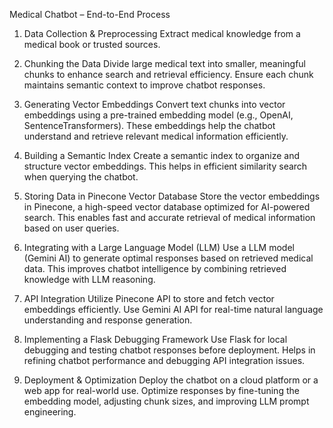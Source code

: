 Medical Chatbot – End-to-End Process

1. Data Collection & Preprocessing
Extract medical knowledge from a medical book or trusted sources.

2. Chunking the Data
Divide large medical text into smaller, meaningful chunks to enhance search and retrieval efficiency.
Ensure each chunk maintains semantic context to improve chatbot responses.

3. Generating Vector Embeddings
Convert text chunks into vector embeddings using a pre-trained embedding model (e.g., OpenAI, SentenceTransformers).
These embeddings help the chatbot understand and retrieve relevant medical information efficiently.

4. Building a Semantic Index
Create a semantic index to organize and structure vector embeddings.
This helps in efficient similarity search when querying the chatbot.

5. Storing Data in Pinecone Vector Database
Store the vector embeddings in Pinecone, a high-speed vector database optimized for AI-powered search.
This enables fast and accurate retrieval of medical information based on user queries.

6. Integrating with a Large Language Model (LLM)
Use a LLM model (Gemini AI) to generate optimal responses based on retrieved medical data.
This improves chatbot intelligence by combining retrieved knowledge with LLM reasoning.

7. API Integration
Utilize Pinecone API to store and fetch vector embeddings efficiently.
Use Gemini AI API for real-time natural language understanding and response generation.


9. Implementing a Flask Debugging Framework
Use Flask for local debugging and testing chatbot responses before deployment.
Helps in refining chatbot performance and debugging API integration issues.


11. Deployment & Optimization
Deploy the chatbot on a cloud platform or a web app for real-world use.
Optimize responses by fine-tuning the embedding model, adjusting chunk sizes, and improving LLM prompt engineering.
